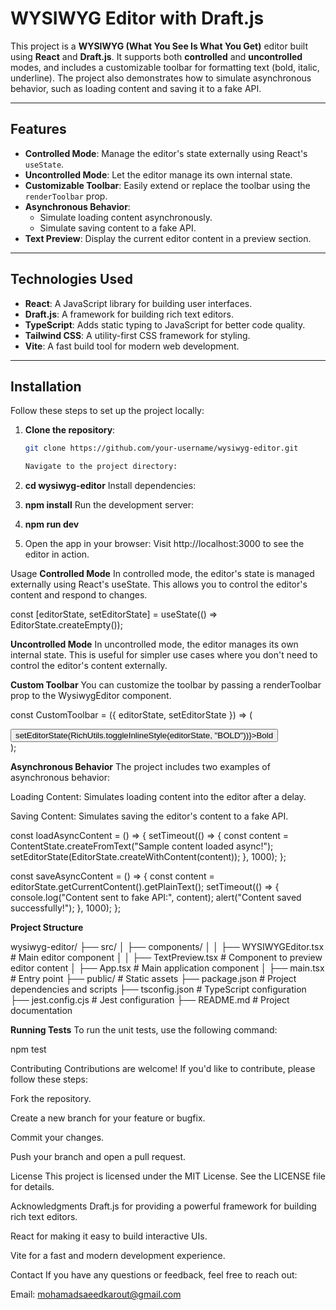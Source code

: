 # WYSIWYG Editor with Draft.js

This project is a **WYSIWYG (What You See Is What You Get)** editor built using **React** and **Draft.js**. It supports both **controlled** and **uncontrolled** modes, and includes a customizable toolbar for formatting text (bold, italic, underline). The project also demonstrates how to simulate asynchronous behavior, such as loading content and saving it to a fake API.

---

## Features

- **Controlled Mode**: Manage the editor's state externally using React's `useState`.
- **Uncontrolled Mode**: Let the editor manage its own internal state.
- **Customizable Toolbar**: Easily extend or replace the toolbar using the `renderToolbar` prop.
- **Asynchronous Behavior**:
  - Simulate loading content asynchronously.
  - Simulate saving content to a fake API.
- **Text Preview**: Display the current editor content in a preview section.

---

## Technologies Used

- **React**: A JavaScript library for building user interfaces.
- **Draft.js**: A framework for building rich text editors.
- **TypeScript**: Adds static typing to JavaScript for better code quality.
- **Tailwind CSS**: A utility-first CSS framework for styling.
- **Vite**: A fast build tool for modern web development.

---

## Installation

Follow these steps to set up the project locally:

1. **Clone the repository**:
   ```bash
   git clone https://github.com/your-username/wysiwyg-editor.git

   Navigate to the project directory:

2. **cd wysiwyg-editor**
Install dependencies:


3. **npm install**
Run the development server:


4. **npm run dev**

5. Open the app in your browser:
Visit http://localhost:3000 to see the editor in action.

 Usage
**Controlled Mode**
In controlled mode, the editor's state is managed externally using React's useState. This allows you to control the editor's content and respond to changes.  

const [editorState, setEditorState] = useState(() => EditorState.createEmpty());

<WysiwygEditor value={editorState} onChange={setEditorState} />

**Uncontrolled Mode**
In uncontrolled mode, the editor manages its own internal state. This is useful for simpler use cases where you don't need to control the editor's content externally.


**Custom Toolbar**
You can customize the toolbar by passing a renderToolbar prop to the WysiwygEditor component.

const CustomToolbar = ({ editorState, setEditorState }) => (
  <div>
    <button onClick={() => setEditorState(RichUtils.toggleInlineStyle(editorState, "BOLD"))}>Bold</button>
  </div>
);

<WysiwygEditor renderToolbar={CustomToolbar} />



**Asynchronous Behavior**
The project includes two examples of asynchronous behavior:

Loading Content: Simulates loading content into the editor after a delay.

Saving Content: Simulates saving the editor's content to a fake API.


const loadAsyncContent = () => {
  setTimeout(() => {
    const content = ContentState.createFromText("Sample content loaded async!");
    setEditorState(EditorState.createWithContent(content));
  }, 1000);
};

const saveAsyncContent = () => {
  const content = editorState.getCurrentContent().getPlainText();
  setTimeout(() => {
    console.log("Content sent to fake API:", content);
    alert("Content saved successfully!");
  }, 1000);
};


**Project Structure**

wysiwyg-editor/
├── src/
│   ├── components/
│   │   ├── WYSIWYGEditor.tsx       # Main editor component
│   │   ├── TextPreview.tsx         # Component to preview editor content
│   ├── App.tsx                     # Main application component
│   ├── main.tsx                    # Entry point
├── public/                         # Static assets
├── package.json                    # Project dependencies and scripts
├── tsconfig.json                   # TypeScript configuration
├── jest.config.cjs                 # Jest configuration
├── README.md                       # Project documentation


**Running Tests**
To run the unit tests, use the following command:

npm test


Contributing
Contributions are welcome! If you'd like to contribute, please follow these steps:

Fork the repository.

Create a new branch for your feature or bugfix.

Commit your changes.

Push your branch and open a pull request.

License
This project is licensed under the MIT License. See the LICENSE file for details.

Acknowledgments
Draft.js for providing a powerful framework for building rich text editors.

React for making it easy to build interactive UIs.

Vite for a fast and modern development experience.



Contact
If you have any questions or feedback, feel free to reach out:

Email: mohamadsaeedkarout@gmail.com
